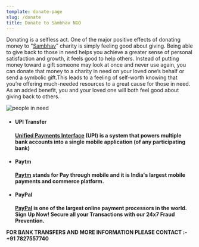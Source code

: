 ```yaml
---
template: donate-page
slug: /donate
title: Donate to Sambhav NGO
---
```

<!--StartFragment-->

Donating is a selfless act. One of the major positive effects of donating money to "[Sambhav](https://www.sambhav.ga)" charity is simply feeling good about giving. Being able to give back to those in need helps you achieve a greater sense of personal satisfaction and growth, it feels good to help others. Instead of putting money toward a gift someone may look at once and never use again, you can donate that money to a charity in need on your loved one’s behalf or send a symbolic gift.This leads to a feeling of self-worth knowing that you’re offering much-needed resources to a great cause for those in need. As an added benefit, you and your loved one will both feel good about giving back to others.

<!--EndFragment-->

![people in need](/assets/charity_donations.jpg "Charity")

<!--StartFragment-->

* #### UPI Transfer

  #### [Unified Payments Interface](http://www.npci.org.in/) **(UPI) is a system that powers multiple bank accounts into a single mobile application (of any participating bank)**
* #### Paytm 

  **[Paytm](http://paytm.com/) stands for Pay through mobile and it is India's largest mobile payments and commerce platform.**


* #### PayPal 

  **[PayPal](http://www.paypal.com/) is one of the largest online payment processors in the world. Sign Up Now! Secure all your Transactions with our 24x7 Fraud Prevention.**



**FOR BANK TRANSFERS AND MORE INFORMATION PLEASE CONTACT :- +91 7827557740**

 <!--EndFragment-->